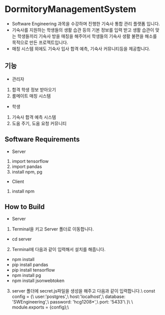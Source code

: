 # DormitoryManagementSystem
- Software Engineering 과목을 수강하며 진행한 기숙사 통합 관리 플랫폼 입니다.
- 기숙사를 지원하는 학생들의 생활 습관 등의 기본 정보를 입력 받고 생활 습관이 맞는 학생들끼리 기숙사 방을 매칭을 해주어서 학생들의 기숙사 생활 불편을 해소를 목적으로 만든 프로젝트입니다.
- 매칭 시스템 외에도 기숙사 입사 합격 예측, 기숙사 커뮤니티등을 제공합니다.

## 기능
- 관리자
1. 합격 학생 정보 받아오기
2. 룸메이트 매칭 시스템
- 학생
1. 기숙사 합격 예측 시스템
2. 도움 주기, 도움 요청 커뮤니티

## Software Requirements
- Server
1. import tensorflow
2. import pandas
3. install npm, pg
- Client
1. install npm

## How to Build
- Server 
1. Terminal을 키고 Server 폴더로 이동합니다.
- cd server
2. Terminal에 다음과 같이 입력해서 설치를 해줍니다.
- npm install
- pip install pandas
- pip install tensorflow
- npm install pg
- npm install jsonwebtoken
3. server 폴더에 secret.js파일을 생성을 해주고 다음과 같이 입력합니다.\\
const config = {\\
    user:'postgres',\\
    host:'localhost',\\
    database: 'SWEngineering',\\
    password: 'hcg1208*',\\
    port: '5433'\\
}\\
\\
module.exports = {config};\\ 